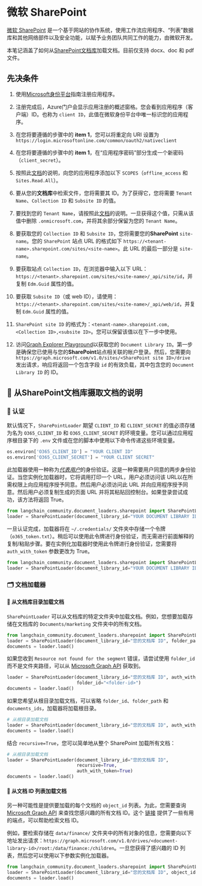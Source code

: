 # 微软 SharePoint

[微软 SharePoint](https://en.wikipedia.org/wiki/SharePoint) 是一个基于网站的协作系统，使用工作流应用程序、“列表”数据库和其他网络部件以及安全功能，以赋予业务团队共同工作的能力，由微软开发。

本笔记涵盖了如何从[SharePoint文档库](https://support.microsoft.com/en-us/office/what-is-a-document-library-3b5976dd-65cf-4c9e-bf5a-713c10ca2872)加载文档。目前仅支持 docx、doc 和 pdf 文件。

## 先决条件

1. 使用[Microsoft身份平台](https://learn.microsoft.com/en-us/azure/active-directory/develop/quickstart-register-app)指南注册应用程序。

2. 注册完成后，Azure门户会显示应用注册的概述窗格。您会看到应用程序（客户端）ID。也称为 `client ID`，此值在微软身份平台中唯一标识您的应用程序。

3. 在您将要遵循的步骤中的 **item 1**，您可以将重定向 URI 设置为 `https://login.microsoftonline.com/common/oauth2/nativeclient`

4. 在您将要遵循的步骤中的 **item 1**，在“应用程序密码”部分生成一个新密码（`client_secret`）。

5. 按照此[文档](https://learn.microsoft.com/en-us/azure/active-directory/develop/quickstart-configure-app-expose-web-apis#add-a-scope)的说明，向您的应用程序添加以下 `SCOPES`（`offline_access` 和 `Sites.Read.All`）。

6. 要从您的**文档库**中检索文件，您将需要其 ID。为了获得它，您将需要 `Tenant Name`、`Collection ID` 和 `Subsite ID` 的值。

7. 要找到您的 `Tenant Name`，请按照此[文档](https://learn.microsoft.com/en-us/azure/active-directory-b2c/tenant-management-read-tenant-name)的说明。一旦获得这个值，只需从该值中删除 `.onmicrosoft.com`，并将其余部分保留为您的 `Tenant Name`。

8. 要获取您的 `Collection ID` 和 `Subsite ID`，您将需要您的**SharePoint** `site-name`。您的 `SharePoint` 站点 URL 的格式如下 `https://<tenant-name>.sharepoint.com/sites/<site-name>`。此 URL 的最后一部分是 `site-name`。

9. 要获取站点 `Collection ID`，在浏览器中输入以下 URL：`https://<tenant>.sharepoint.com/sites/<site-name>/_api/site/id`，并复制 `Edm.Guid` 属性的值。

10. 要获取 `Subsite ID`（或 web ID），请使用：`https://<tenant>.sharepoint.com/sites/<site-name>/_api/web/id`，并复制 `Edm.Guid` 属性的值。

11. `SharePoint site ID` 的格式为：`<tenant-name>.sharepoint.com,<Collection ID>,<subsite ID>`。您可以保留该值以在下一步中使用。

12. 访问[Graph Explorer Playground](https://developer.microsoft.com/en-us/graph/graph-explorer)以获取您的 `Document Library ID`。第一步是确保您已使用与您的**SharePoint**站点相关联的帐户登录。然后，您需要向 `https://graph.microsoft.com/v1.0/sites/<SharePoint site ID>/drive` 发出请求，响应将返回一个包含字段 `id` 的有效负载，其中包含您的 `Document Library ID` 的 ID。

## 🧑 从SharePoint文档库摄取文档的说明

### 🔑 认证

默认情况下，`SharePointLoader` 期望 `CLIENT_ID` 和 `CLIENT_SECRET` 的值必须存储为名为 `O365_CLIENT_ID` 和 `O365_CLIENT_SECRET` 的环境变量。您可以通过应用程序根目录下的 `.env` 文件或在您的脚本中使用以下命令传递这些环境变量。

```python
os.environ['O365_CLIENT_ID'] = "YOUR CLIENT ID"
os.environ['O365_CLIENT_SECRET'] = "YOUR CLIENT SECRET"
```

此加载器使用一种称为[*代表用户*](https://learn.microsoft.com/en-us/graph/auth-v2-user?context=graph%2Fapi%2F1.0&view=graph-rest-1.0)的身份验证。这是一种需要用户同意的两步身份验证。当您实例化加载器时，它将调用打印一个 URL，用户必须访问该 URL以在所需权限上向应用程序授予同意。然后用户必须访问此 URL 并向应用程序授予同意。然后用户必须复制生成的页面 URL 并将其粘贴回控制台。如果登录尝试成功，该方法将返回 True。

```python
from langchain_community.document_loaders.sharepoint import SharePointLoader
loader = SharePointLoader(document_library_id="YOUR DOCUMENT LIBRARY ID")
```

一旦认证完成，加载器将在 `~/.credentials/` 文件夹中存储一个令牌（`o365_token.txt`）。稍后可以使用此令牌进行身份验证，而无需进行前面解释的复制/粘贴步骤。要在实例化加载器时使用此令牌进行身份验证，您需要将 `auth_with_token` 参数更改为 True。

```python
from langchain_community.document_loaders.sharepoint import SharePointLoader
loader = SharePointLoader(document_library_id="YOUR DOCUMENT LIBRARY ID", auth_with_token=True)
```

### 🗂️ 文档加载器

#### 📑 从文档库目录加载文档

`SharePointLoader` 可以从文档库的特定文件夹中加载文档。例如，您想要加载存储在文档库的 `Documents/marketing` 文件夹中的所有文档。

```python
from langchain_community.document_loaders.sharepoint import SharePointLoader
loader = SharePointLoader(document_library_id="您的文档库 ID", folder_path="Documents/marketing", auth_with_token=True)
documents = loader.load()
```

如果您收到 `Resource not found for the segment` 错误，请尝试使用 `folder_id` 而不是文件夹路径，可以从 [Microsoft Graph API](https://developer.microsoft.com/en-us/graph/graph-explorer) 获取到。

```python
loader = SharePointLoader(document_library_id="您的文档库 ID", auth_with_token=True
                          folder_id="<folder-id>")
documents = loader.load()
```

如果您希望从根目录加载文档，可以省略 `folder_id`、`folder_path` 和 `documents_ids`，加载器将加载根目录。

```python
# 从根目录加载文档
loader = SharePointLoader(document_library_id="您的文档库 ID", auth_with_token=True)
documents = loader.load()
```

结合 `recursive=True`，您可以简单地从整个 SharePoint 加载所有文档：

```python
# 从根目录加载文档
loader = SharePointLoader(document_library_id="您的文档库 ID",
                          recursive=True,
                          auth_with_token=True)
documents = loader.load()
```

#### 📑 从文档 ID 列表加载文档

另一种可能性是提供要加载的每个文档的 `object_id` 列表。为此，您需要查询 [Microsoft Graph API](https://developer.microsoft.com/en-us/graph/graph-explorer) 来查找您感兴趣的所有文档 ID。这个 [链接](https://learn.microsoft.com/en-us/graph/api/resources/onedrive?view=graph-rest-1.0#commonly-accessed-resources) 提供了一些有用的端点，可以帮助检索文档 ID。

例如，要检索存储在 `data/finance/` 文件夹中的所有对象的信息，您需要向以下地址发出请求：`https://graph.microsoft.com/v1.0/drives/<document-library-id>/root:/data/finance:/children`。一旦您获得了感兴趣的 ID 列表，然后您可以使用以下参数实例化加载器。

```python
from langchain_community.document_loaders.sharepoint import SharePointLoader
loader = SharePointLoader(document_library_id="您的文档库 ID", object_ids=["ID_1", "ID_2"], auth_with_token=True)
documents = loader.load()
```